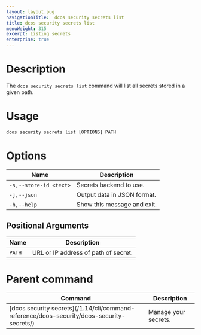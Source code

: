 ```yaml
---
layout: layout.pug
navigationTitle:  dcos security secrets list
title: dcos security secrets list
menuWeight: 315
excerpt: Listing secrets
enterprise: true
---
```


# Description

The `dcos security secrets list` command will list all secrets stored in a given path.

# Usage

```
dcos security secrets list [OPTIONS] PATH
```

# Options

| Name |  Description |
|------------------|----------------------|
|`-s`, `--store-id <text>` | Secrets backend to use.|
|`-j`, `--json`       |    Output data in JSON format.|
|  `-h`, `--help`        |   Show this message and exit. |

## Positional Arguments

| Name |  Description |
|---------|-------------|
| `PATH` | URL or IP address of path of secret. |

# Parent command

| Command | Description |
|---------|-------------|
| [dcos security secrets]\(/1.14/cli/command-reference/dcos-security/dcos-security-secrets/) |  Manage your secrets. |
